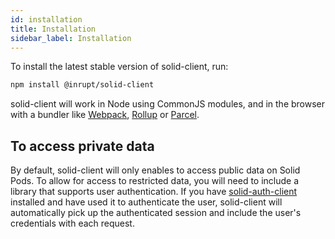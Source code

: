 ```yaml
---
id: installation
title: Installation
sidebar_label: Installation
---
```


To install the latest stable version of solid-client, run:

```bash
npm install @inrupt/solid-client
```

solid-client will work in Node using CommonJS modules, and in the browser with a bundler like [Webpack](https://webpack.js.org), [Rollup](https://rollupjs.org) or [Parcel](https://parceljs.org).

## To access private data

By default, solid-client will only enables to access public data on Solid Pods. To allow for access to restricted data, you will need to include a library that supports user authentication. If you have [solid-auth-client](https://www.npmjs.com/package/solid-auth-client) installed and have used it to authenticate the user, solid-client will automatically pick up the authenticated session and include the user's credentials with each request.

